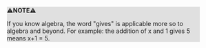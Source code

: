 <div style="margin:2em; background-color: #e0e0e0;">

<strong>⚠️NOTE️️️⚠️</strong>

If you know algebra, the word "gives" is applicable more so to algebra and beyond. For example: the addition of x and 1 gives 5 means x+1 = 5.
</div>


